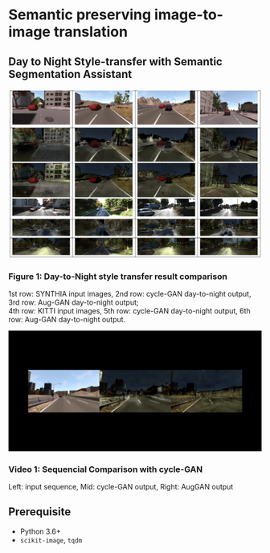 # Semantic preserving image-to-image translation

## Day to Night Style-transfer with Semantic Segmentation Assistant

![auggan_testing_result](./doc/result.PNG)

### Figure 1: Day-to-Night style transfer result comparison
1st row: SYNTHIA input images, 2nd row: cycle-GAN day-to-night output, 3rd row: Aug-GAN day-to-night output; <br>
4th row: KITTI input images, 5th row: cycle-GAN day-to-night output, 6th row: Aug-GAN day-to-night output.

[![comparison video](./doc/comperison.JPG)](https://youtu.be/i6FIKnOSZw0)

### Video 1: Sequencial Comparison with cycle-GAN
Left: input sequence, Mid: cycle-GAN output, Right: AugGAN output

## Prerequisite

- Python 3.6+
- `scikit-image`, `tqdm`

